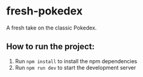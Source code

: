 # fresh-pokedex

A fresh take on the classic Pokedex. 

## How to run the project:
1. Run `npm install` to install the npm dependencies
2. Run `npm run dev` to start the development server

